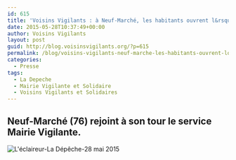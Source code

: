 ```yaml
---
id: 615
title: 'Voisins Vigilants : à Neuf-Marché, les habitants ouvrent l&rsquo;oeil'
date: 2015-05-28T10:37:49+00:00
author: Voisins Vigilants
layout: post
guid: http://blog.voisinsvigilants.org/?p=615
permalink: /blog/voisins-vigilants-neuf-marche-les-habitants-ouvrent-loeil/
categories:
  - Presse
tags:
  - La Depeche
  - Mairie Vigilante et Solidaire
  - Voisins Vigilants et Solidaires
---
```

## **Neuf-Marché (76) rejoint à son tour le service Mairie Vigilante.**

<img class="aligncenter wp-image-616 size-full" src="./../../images/2015/05/Leclaireur-La-Depeche-28-mai-2015.jpg" alt="L'éclaireur-La Dépêche-28 mai 2015" />
